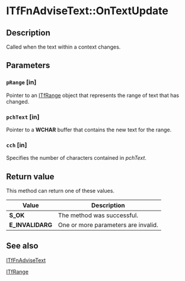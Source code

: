 # ITfFnAdviseText::OnTextUpdate

## Description

Called when the text within a context changes.

## Parameters

### `pRange` [in]

Pointer to an [ITfRange](https://learn.microsoft.com/windows/desktop/api/msctf/nn-msctf-itfrange) object that represents the range of text that has changed.

### `pchText` [in]

Pointer to a **WCHAR** buffer that contains the new text for the range.

### `cch` [in]

Specifies the number of characters contained in *pchText*.

## Return value

This method can return one of these values.

| Value | Description |
| --- | --- |
| **S_OK** | The method was successful. |
| **E_INVALIDARG** | One or more parameters are invalid. |

## See also

[ITfFnAdviseText](https://learn.microsoft.com/windows/desktop/api/ctffunc/nn-ctffunc-itffnadvisetext)

[ITfRange](https://learn.microsoft.com/windows/desktop/api/msctf/nn-msctf-itfrange)